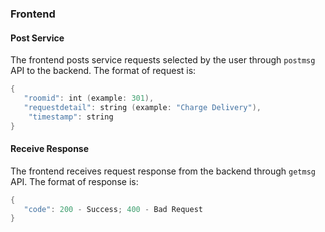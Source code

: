 ### Frontend 

#### Post Service

The frontend posts service requests selected by the user through `postmsg` API to the backend. The format of request is:

```kotlin
{	
   "roomid": int (example: 301),	
   "requestdetail": string (example: "Charge Delivery"),
    "timestamp": string
}
```

#### Receive Response

The frontend receives request response from the backend through `getmsg` API. The format of response is:

```kotlin
{	
   "code": 200 - Success; 400 - Bad Request
}
```

